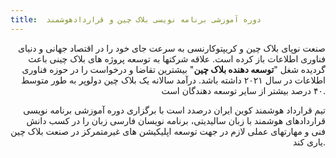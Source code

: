 ```yaml
---
title:  دوره آموزشی برنامه نویسی بلاک چین و قرارداد‌هوشمند
---
```


<div style="text-align: right">

صنعت  نوپای بلاک چین و کریپتوکارنسی به سرعت جای خود را در اقتصاد جهانی و دنیای فناوری اطلاعات باز کرده است. علاقه شرکتها به  توسعه  پروژه های بلاک چینی باعث  گردیده شغل "**توسعه دهنده بلاک چین**"  بیشترین تقاضا و درخواست را در حوزه  فناوری اطلاعات در سال ۲۰۲۱  داشته باشد.
درآمد سالانه  یک بلاک چین  دولوپر به طور متوسط ۴۰ درصد بیشتر از سایر توسعه دهندگان است.


تیم قرارداد هوشمند کوین ایران درصدد است با برگزاری دوره آموزشی برنامه نویسی قراردادهای هوشمند با زبان سالیدیتی،  برنامه نویسان فارسی زبان را در کسب دانش فنی و مهارتهای عملی لازم در جهت توسعه اپلیکیشن های غیرمتمرکز در صنعت بلاک چین یاری کند.

</div>
